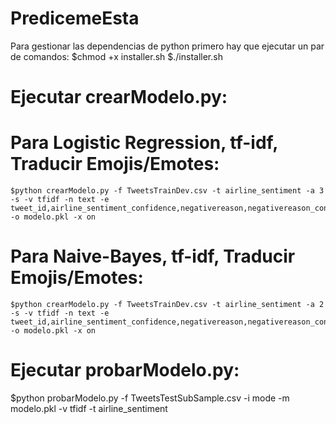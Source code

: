 # PredicemeEsta
Para gestionar las dependencias de python primero hay que ejecutar un par de comandos:
 $chmod +x installer.sh
 $./installer.sh

 # Ejecutar crearModelo.py:
  # Para Logistic Regression, tf-idf, Traducir Emojis/Emotes:
    $python crearModelo.py -f TweetsTrainDev.csv -t airline_sentiment -a 3 -s -v tfidf -n text -e tweet_id,airline_sentiment_confidence,negativereason,negativereason_confidence,airline,name,retweet_count,tweet_coord,tweet_created,tweet_location,user_timezone -o modelo.pkl -x on
  # Para Naive-Bayes, tf-idf, Traducir Emojis/Emotes:
    $python crearModelo.py -f TweetsTrainDev.csv -t airline_sentiment -a 2 -s -v tfidf -n text -e tweet_id,airline_sentiment_confidence,negativereason,negativereason_confidence,airline,name,retweet_count,tweet_coord,tweet_created,tweet_location,user_timezone -o modelo.pkl -x on
 # Ejecutar probarModelo.py:
  $python probarModelo.py -f TweetsTestSubSample.csv -i mode -m modelo.pkl -v tfidf -t airline_sentiment
